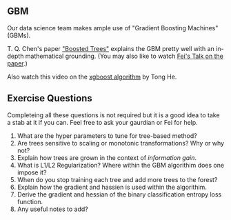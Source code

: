 ## GBM

Our data science team makes ample use of "Gradient Boosting Machines" (GBMs).

T. Q. Chen's paper ["Boosted Trees"](http://homes.cs.washington.edu/~tqchen/pdf/BoostedTree.pdf) explains the GBM pretty well with an in-depth mathematical grounding. (You may also like to watch [Fei's Talk on the paper](https://www.youtube.com/watch?v=031j956LzII).)

Also watch this video on the [xgboost algorithm](https://www.youtube.com/watch?v=X47SGnTMZIU) by Tong He.


## Exercise Questions

Completeing all these questions is not required but it is a good idea to take a stab at it if you can. Feel free to ask your gaurdian or Fei for help.

1) What are the hyper parameters to tune for tree-based method?    
2) Are trees sensitive to scaling or monotonic transformations? Why or why not?  
3) Explain how trees are grown in the context of *information gain*.
4) What is L1/L2 Regularization? Where within the GBM algorithim does one impose it?
6) When do you stop training each tree and add more trees to the forest?
5) Explain how the gradient and hassien is used within the algorithim.    
7) Derive the gradient and hessian of the binary classification entropy loss function.
8) Any useful notes to add?
